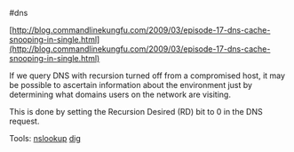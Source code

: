 #dns

[http://blog.commandlinekungfu.com/2009/03/episode-17-dns-cache-snooping-in-single.html](http://blog.commandlinekungfu.com/2009/03/episode-17-dns-cache-snooping-in-single.html)

If we query DNS with recursion turned off from a compromised host, it may be possible to ascertain information about the environment just by determining what domains users on the network are visiting.

This is done by setting the Recursion Desired (RD) bit to 0 in the DNS request.


Tools:
[nslookup](../../../../Tools/nslookup/non-recursive_search.md)
[dig](../../../../Tools/dig/non-recursive_search.md)


